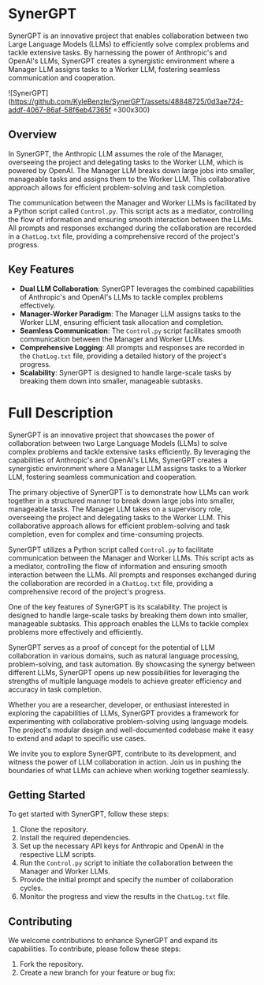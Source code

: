 # SynerGPT

SynerGPT is an innovative project that enables collaboration between two Large Language Models (LLMs) to efficiently solve complex problems and tackle extensive tasks. By harnessing the power of Anthropic's and OpenAI's LLMs, SynerGPT creates a synergistic environment where a Manager LLM assigns tasks to a Worker LLM, fostering seamless communication and cooperation.

![SynerGPT](https://github.com/KyleBenzle/SynerGPT/assets/48848725/0d3ae724-addf-4067-86af-58f6eb47365f =300x300)



## Overview

In SynerGPT, the Anthropic LLM assumes the role of the Manager, overseeing the project and delegating tasks to the Worker LLM, which is powered by OpenAI. The Manager LLM breaks down large jobs into smaller, manageable tasks and assigns them to the Worker LLM. This collaborative approach allows for efficient problem-solving and task completion.

The communication between the Manager and Worker LLMs is facilitated by a Python script called `Control.py`. This script acts as a mediator, controlling the flow of information and ensuring smooth interaction between the LLMs. All prompts and responses exchanged during the collaboration are recorded in a `ChatLog.txt` file, providing a comprehensive record of the project's progress.

## Key Features

- **Dual LLM Collaboration**: SynerGPT leverages the combined capabilities of Anthropic's and OpenAI's LLMs to tackle complex problems effectively.
- **Manager-Worker Paradigm**: The Manager LLM assigns tasks to the Worker LLM, ensuring efficient task allocation and completion.
- **Seamless Communication**: The `Control.py` script facilitates smooth communication between the Manager and Worker LLMs.
- **Comprehensive Logging**: All prompts and responses are recorded in the `ChatLog.txt` file, providing a detailed history of the project's progress.
- **Scalability**: SynerGPT is designed to handle large-scale tasks by breaking them down into smaller, manageable subtasks.


# Full Description

SynerGPT is an innovative project that showcases the power of collaboration between two Large Language Models (LLMs) to solve complex problems and tackle extensive tasks efficiently. By leveraging the capabilities of Anthropic's and OpenAI's LLMs, SynerGPT creates a synergistic environment where a Manager LLM assigns tasks to a Worker LLM, fostering seamless communication and cooperation.

The primary objective of SynerGPT is to demonstrate how LLMs can work together in a structured manner to break down large jobs into smaller, manageable tasks. The Manager LLM takes on a supervisory role, overseeing the project and delegating tasks to the Worker LLM. This collaborative approach allows for efficient problem-solving and task completion, even for complex and time-consuming projects.

SynerGPT utilizes a Python script called `Control.py` to facilitate communication between the Manager and Worker LLMs. This script acts as a mediator, controlling the flow of information and ensuring smooth interaction between the LLMs. All prompts and responses exchanged during the collaboration are recorded in a `ChatLog.txt` file, providing a comprehensive record of the project's progress.

One of the key features of SynerGPT is its scalability. The project is designed to handle large-scale tasks by breaking them down into smaller, manageable subtasks. This approach enables the LLMs to tackle complex problems more effectively and efficiently.

SynerGPT serves as a proof of concept for the potential of LLM collaboration in various domains, such as natural language processing, problem-solving, and task automation. By showcasing the synergy between different LLMs, SynerGPT opens up new possibilities for leveraging the strengths of multiple language models to achieve greater efficiency and accuracy in task completion.

Whether you are a researcher, developer, or enthusiast interested in exploring the capabilities of LLMs, SynerGPT provides a framework for experimenting with collaborative problem-solving using language models. The project's modular design and well-documented codebase make it easy to extend and adapt to specific use cases.

We invite you to explore SynerGPT, contribute to its development, and witness the power of LLM collaboration in action. Join us in pushing the boundaries of what LLMs can achieve when working together seamlessly.

## Getting Started

To get started with SynerGPT, follow these steps:

1. Clone the repository.
2. Install the required dependencies.
3. Set up the necessary API keys for Anthropic and OpenAI in the respective LLM scripts.
4. Run the `Control.py` script to initiate the collaboration between the Manager and Worker LLMs.
5. Provide the initial prompt and specify the number of collaboration cycles.
6. Monitor the progress and view the results in the `ChatLog.txt` file.

## Contributing

We welcome contributions to enhance SynerGPT and expand its capabilities. To contribute, please follow these steps:

1. Fork the repository.
2. Create a new branch for your feature or bug fix:
